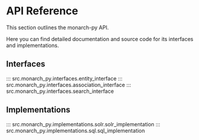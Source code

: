 # API Reference

This section outlines the monarch-py API.  

Here you can find detailed documentation and source code for its interfaces and implementations. 

## Interfaces

::: src.monarch_py.interfaces.entity_interface
::: src.monarch_py.interfaces.association_interface
::: src.monarch_py.interfaces.search_interface


## Implementations
::: src.monarch_py.implementations.solr.solr_implementation
::: src.monarch_py.implementations.sql.sql_implementation

